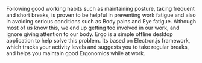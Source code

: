 Following good working habits such as maintaining posture, taking frequent and short breaks, is proven to be helpful in preventing work fatigue and also in avoiding serious conditions such as Body pains and Eye fatigue. Although most of us know this, we end up getting too involved in our work, and ignore giving attention to our body. Ergo is a simple offline desktop application to help solve this problem. Its based on Electron.js framework, which tracks your activity levels and suggests you to take regular breaks, and helps you maintain good Ergonomics while at work.

